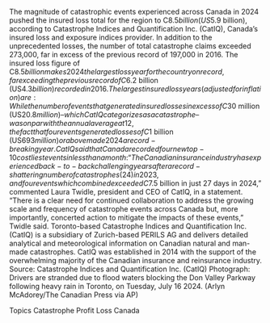 The magnitude of catastrophic events experienced across Canada in 2024 pushed the insured loss total for the region to C$8.5 billion (US$5.9 billion), according to Catastrophe Indices and Quantification Inc. (CatIQ), Canada’s insured loss and exposure indices provider.
In addition to the unprecedented losses, the number of total catastrophe claims exceeded 273,000, far in excess of the previous record of 197,000 in 2016.
The insured loss figure of C$8.5 billion makes 2024 the largest loss year for the country on record, far exceeding the previous record of C$6.2 billion (US$4.3 billion) recorded in 2016.
The largest insured loss years (adjusted for inflation) are:
While the number of events that generated insured losses in excess of C$30 million (US$20.8 million) – which CatIQ categorizes as a catastrophe – was on par with the annual average at 12, the fact that four events generated losses of C$1 billion (US$693 million) or above made 2024 a record-breaking year.
CatIQ said that Canada recorded four new top-10 costliest events in less than a month:
“The Canadian insurance industry has experienced back-to-back challenging years after a record-shattering number of catastrophes (24) in 2023, and four events which combined exceeded C$7.5 billion in just 27 days in 2024,” commented Laura Twidle, president and CEO of CatIQ, in a statement.
“There is a clear need for continued collaboration to address the growing scale and frequency of catastrophe events across Canada but, more importantly, concerted action to mitigate the impacts of these events,” Twidle said.
Toronto-based Catastrophe Indices and Quantification Inc. (CatIQ) is a subsidiary of Zurich-based PERILS AG and delivers detailed analytical and meteorological information on Canadian natural and man-made catastrophes. CatIQ was established in 2014 with the support of the overwhelming majority of the Canadian insurance and reinsurance industry.
Source: Catastrophe Indices and Quantification Inc. (CatIQ)
Photograph: Drivers are stranded due to flood waters blocking the Don Valley Parkway following heavy rain in Toronto, on Tuesday, July 16 2024. (Arlyn McAdorey/The Canadian Press via AP)

Topics
Catastrophe
Profit Loss
Canada
